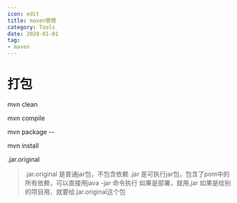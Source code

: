 ```yaml
---
icon: edit
title: maven管理
category: Tools
date: 2020-01-01
tag:
- maven
---
```


# 打包

mvn clean

mvn compile

mvn package --

mvn install



.jar.original

> .jar.original 是普通jar包，不包含依赖
> .jar 是可执行jar包，包含了pom中的所有依赖，可以直接用java -jar 命令执行
> 如果是部署，就用.jar
> 如果是给别的项目用，就要给.jar.original这个包